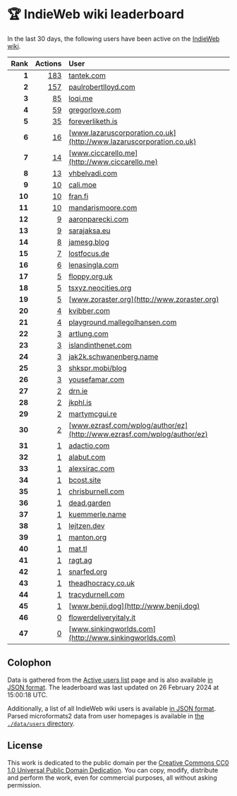 # 🏆 IndieWeb wiki leaderboard

In the last 30 days, the following users have been active on the [IndieWeb wiki](https://indieweb.org).

| Rank | Actions | User |
|-----:|--------:|:-----|
| **1** | [183](https://indieweb.org/Special:Contributions/Tantek.com) | [tantek.com](http://tantek.com) |
| **2** | [157](https://indieweb.org/Special:Contributions/Paulrobertlloyd.com) | [paulrobertlloyd.com](http://paulrobertlloyd.com) |
| **3** | [85](https://indieweb.org/Special:Contributions/Loqi.me) | [loqi.me](http://loqi.me) |
| **4** | [59](https://indieweb.org/Special:Contributions/Gregorlove.com) | [gregorlove.com](http://gregorlove.com) |
| **5** | [35](https://indieweb.org/Special:Contributions/Foreverliketh.is) | [foreverliketh.is](http://foreverliketh.is) |
| **6** | [16](https://indieweb.org/Special:Contributions/Www.lazaruscorporation.co.uk) | [www.lazaruscorporation.co.uk](http://www.lazaruscorporation.co.uk) |
| **7** | [14](https://indieweb.org/Special:Contributions/Www.ciccarello.me) | [www.ciccarello.me](http://www.ciccarello.me) |
| **8** | [13](https://indieweb.org/Special:Contributions/Vhbelvadi.com) | [vhbelvadi.com](http://vhbelvadi.com) |
| **9** | [10](https://indieweb.org/Special:Contributions/Cali.moe) | [cali.moe](http://cali.moe) |
| **10** | [10](https://indieweb.org/Special:Contributions/Fran.fi) | [fran.fi](http://fran.fi) |
| **11** | [10](https://indieweb.org/Special:Contributions/Mandarismoore.com) | [mandarismoore.com](http://mandarismoore.com) |
| **12** | [9](https://indieweb.org/Special:Contributions/Aaronparecki.com) | [aaronparecki.com](http://aaronparecki.com) |
| **13** | [9](https://indieweb.org/Special:Contributions/Sarajaksa.eu) | [sarajaksa.eu](http://sarajaksa.eu) |
| **14** | [8](https://indieweb.org/Special:Contributions/Jamesg.blog) | [jamesg.blog](http://jamesg.blog) |
| **15** | [7](https://indieweb.org/Special:Contributions/Lostfocus.de) | [lostfocus.de](http://lostfocus.de) |
| **16** | [6](https://indieweb.org/Special:Contributions/Lenasingla.com) | [lenasingla.com](http://lenasingla.com) |
| **17** | [5](https://indieweb.org/Special:Contributions/Floppy.org.uk) | [floppy.org.uk](http://floppy.org.uk) |
| **18** | [5](https://indieweb.org/Special:Contributions/Tsxyz.neocities.org) | [tsxyz.neocities.org](http://tsxyz.neocities.org) |
| **19** | [5](https://indieweb.org/Special:Contributions/Www.zoraster.org) | [www.zoraster.org](http://www.zoraster.org) |
| **20** | [4](https://indieweb.org/Special:Contributions/Kvibber.com) | [kvibber.com](http://kvibber.com) |
| **21** | [4](https://indieweb.org/Special:Contributions/Playground.mallegolhansen.com) | [playground.mallegolhansen.com](http://playground.mallegolhansen.com) |
| **22** | [3](https://indieweb.org/Special:Contributions/Artlung.com) | [artlung.com](http://artlung.com) |
| **23** | [3](https://indieweb.org/Special:Contributions/Islandinthenet.com) | [islandinthenet.com](http://islandinthenet.com) |
| **24** | [3](https://indieweb.org/Special:Contributions/Jak2k.schwanenberg.name) | [jak2k.schwanenberg.name](http://jak2k.schwanenberg.name) |
| **25** | [3](https://indieweb.org/Special:Contributions/Shkspr.mobi_blog) | [shkspr.mobi/blog](http://shkspr.mobi/blog) |
| **26** | [3](https://indieweb.org/Special:Contributions/Yousefamar.com) | [yousefamar.com](http://yousefamar.com) |
| **27** | [2](https://indieweb.org/Special:Contributions/Drn.ie) | [drn.ie](http://drn.ie) |
| **28** | [2](https://indieweb.org/Special:Contributions/Jkphl.is) | [jkphl.is](http://jkphl.is) |
| **29** | [2](https://indieweb.org/Special:Contributions/Martymcgui.re) | [martymcgui.re](http://martymcgui.re) |
| **30** | [2](https://indieweb.org/Special:Contributions/Www.ezrasf.com_wplog_author_ez) | [www.ezrasf.com/wplog/author/ez](http://www.ezrasf.com/wplog/author/ez) |
| **31** | [1](https://indieweb.org/Special:Contributions/Adactio.com) | [adactio.com](http://adactio.com) |
| **32** | [1](https://indieweb.org/Special:Contributions/Alabut.com) | [alabut.com](http://alabut.com) |
| **33** | [1](https://indieweb.org/Special:Contributions/Alexsirac.com) | [alexsirac.com](http://alexsirac.com) |
| **34** | [1](https://indieweb.org/Special:Contributions/Bcost.site) | [bcost.site](http://bcost.site) |
| **35** | [1](https://indieweb.org/Special:Contributions/Chrisburnell.com) | [chrisburnell.com](http://chrisburnell.com) |
| **36** | [1](https://indieweb.org/Special:Contributions/Dead.garden) | [dead.garden](http://dead.garden) |
| **37** | [1](https://indieweb.org/Special:Contributions/Kuemmerle.name) | [kuemmerle.name](http://kuemmerle.name) |
| **38** | [1](https://indieweb.org/Special:Contributions/Lejtzen.dev) | [lejtzen.dev](http://lejtzen.dev) |
| **39** | [1](https://indieweb.org/Special:Contributions/Manton.org) | [manton.org](http://manton.org) |
| **40** | [1](https://indieweb.org/Special:Contributions/Mat.tl) | [mat.tl](http://mat.tl) |
| **41** | [1](https://indieweb.org/Special:Contributions/Ragt.ag) | [ragt.ag](http://ragt.ag) |
| **42** | [1](https://indieweb.org/Special:Contributions/Snarfed.org) | [snarfed.org](http://snarfed.org) |
| **43** | [1](https://indieweb.org/Special:Contributions/Theadhocracy.co.uk) | [theadhocracy.co.uk](http://theadhocracy.co.uk) |
| **44** | [1](https://indieweb.org/Special:Contributions/Tracydurnell.com) | [tracydurnell.com](http://tracydurnell.com) |
| **45** | [1](https://indieweb.org/Special:Contributions/Www.benji.dog) | [www.benji.dog](http://www.benji.dog) |
| **46** | [0](https://indieweb.org/Special:Contributions/Flowerdeliveryitaly.it) | [flowerdeliveryitaly.it](http://flowerdeliveryitaly.it) |
| **47** | [0](https://indieweb.org/Special:Contributions/Www.sinkingworlds.com) | [www.sinkingworlds.com](http://www.sinkingworlds.com) |


## Colophon

Data is gathered from the [Active users list](https://indieweb.org/Special:ActiveUsers) page and is also available [in JSON format](https://github.com/jgarber623/indieweb-wiki-leaderboard/blob/main/data/leaderboard.json). The leaderboard was last updated on 26 February 2024 at 15:00:18 UTC.

Additionally, a list of all IndieWeb wiki users is available [in JSON format](https://github.com/jgarber623/indieweb-wiki-leaderboard/blob/main/data/users.json). Parsed microformats2 data from user homepages is available in [the `./data/users` directory](https://github.com/jgarber623/indieweb-wiki-leaderboard/blob/main/data/users).

## License

This work is dedicated to the public domain per the [Creative Commons CC0 1.0 Universal Public Domain Dedication](https://creativecommons.org/publicdomain/zero/1.0/). You can copy, modify, distribute and perform the work, even for commercial purposes, all without asking permission.
